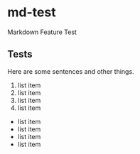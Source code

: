 # md-test
Markdown Feature Test

## Tests
Here are some sentences and other things.

1. list item
2. list item
3. list item
4. list item

* list item
* list item
* list item
* list item



